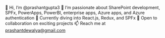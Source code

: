 👋 Hi, I’m @prashantgupta3
👀 I’m passionate about SharePoint development, SPFx, PowerApps, PowerBI, enterprise apps, Azure apps, and Azure authentication
🌱 Currently diving into React.js, Redux, and SPFx
💞️ Open to collaboration on exciting projects
📫 Reach me at prashantdewalya@gmail.com
<!---
prashantgupta3/prashantgupta3 is a ✨ special ✨ repository because its `README.md` (this file) appears on your GitHub profile.
You can click the Preview link to take a look at your changes.
--->
